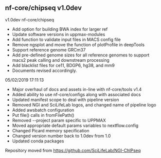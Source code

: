 ## nf-core/chipseq v1.0dev
v1.0dev nf-core/chipseq
* Add option for building BWA index for larger ref
* Update software versions in uppmax-modules
* Add function to validate input files in MACS config file
* Remove ngsplot and move the function of plotProfile in deepTools
* Support reference genome GRCm37
* Add pre-defined genome sizes for all reference genomes to support macs2 peak calling and downstream processing
* Add blacklist files for ce11, BDGP6, hg38, and mm9
* Documents revised accordingly.

05/02/2019 17:11:13
* Major overhaul of docs and assets in-line with nf-core/tools v1.4
* Added ability to use nf-core/configs along with associated docs
* Updated manifest scope to deal with pipeline version
* Removed NGI and SciLifeLab logos, and changed name of pipeline logo
* Added awsbatch configuration
* Put file() calls in fromFilePath()
* Removed --project param specific to UPPMAX
* Moved appropriate default params variables to nextflow.config
* Changed Picard memory specification
* Changed version number back to 1.0dev from 1.0
* Updated conda packages

Repository moved from https://github.com/SciLifeLab/NGI-ChIPseq
